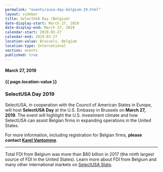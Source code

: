 ```yaml
---
permalink: "events/susa-day-belgium-19.html"
layout: sidebar
title: SelectUSA Day (Belgium)
date-display-start: March 27, 2019
date-display-end: March 27, 2019
calendar-start: 2019-03-27
calendar-end: 2019-03-27
location-value: Brussels, Belgium
location-type: International
section: events
published: true
---
```


#### March 27, 2019

#### {{ page.location-value }}

### SelectUSA Day 2019

SelectUSA, in cooperation with the Council of American States in Europe, will host **SelectUSA Day** at the U.S. Embassy in Brussels on **March 27, 2019**. The event will highlight the U.S. investment climate and how SelectUSA can assist Belgian firms in expanding operations in the United States. 

For more information, including registration for Belgian firms, **please contact [Karel Vantomme](mailto:karel.vantomme@trade.gov)**. 

---

Total FDI from Belgium was more than $80 billion in 2017 (the ninth largest source of FDI in the United States). Learn more about FDI from Belgium and many other international markets on [SelectUSA Stats](https://www.selectusa.gov/data).
